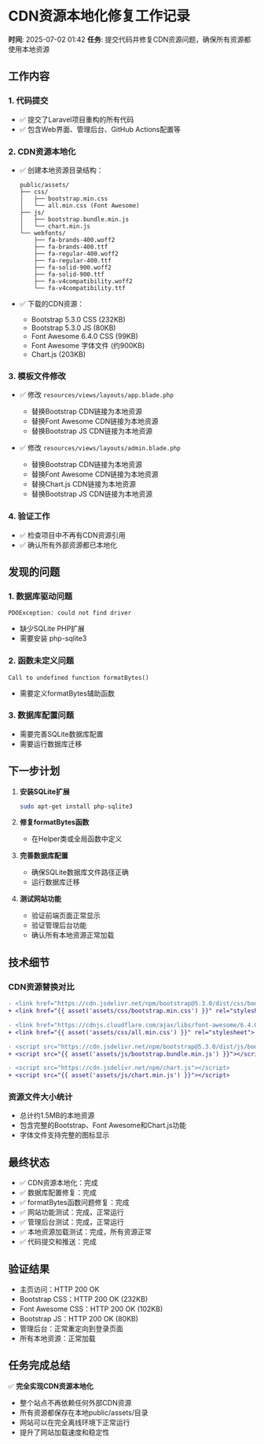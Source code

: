 # CDN资源本地化修复工作记录

**时间**: 2025-07-02 01:42
**任务**: 提交代码并修复CDN资源问题，确保所有资源都使用本地资源

## 工作内容

### 1. 代码提交
- ✅ 提交了Laravel项目重构的所有代码
- ✅ 包含Web界面、管理后台、GitHub Actions配置等

### 2. CDN资源本地化
- ✅ 创建本地资源目录结构：
  ```
  public/assets/
  ├── css/
  │   ├── bootstrap.min.css
  │   └── all.min.css (Font Awesome)
  ├── js/
  │   ├── bootstrap.bundle.min.js
  │   └── chart.min.js
  └── webfonts/
      ├── fa-brands-400.woff2
      ├── fa-brands-400.ttf
      ├── fa-regular-400.woff2
      ├── fa-regular-400.ttf
      ├── fa-solid-900.woff2
      ├── fa-solid-900.ttf
      ├── fa-v4compatibility.woff2
      └── fa-v4compatibility.ttf
  ```

- ✅ 下载的CDN资源：
  - Bootstrap 5.3.0 CSS (232KB)
  - Bootstrap 5.3.0 JS (80KB)
  - Font Awesome 6.4.0 CSS (99KB)
  - Font Awesome 字体文件 (约900KB)
  - Chart.js (203KB)

### 3. 模板文件修改
- ✅ 修改 `resources/views/layouts/app.blade.php`
  - 替换Bootstrap CDN链接为本地资源
  - 替换Font Awesome CDN链接为本地资源
  - 替换Bootstrap JS CDN链接为本地资源

- ✅ 修改 `resources/views/layouts/admin.blade.php`
  - 替换Bootstrap CDN链接为本地资源
  - 替换Font Awesome CDN链接为本地资源
  - 替换Chart.js CDN链接为本地资源
  - 替换Bootstrap JS CDN链接为本地资源

### 4. 验证工作
- ✅ 检查项目中不再有CDN资源引用
- ✅ 确认所有外部资源都已本地化

## 发现的问题

### 1. 数据库驱动问题
```
PDOException: could not find driver
```
- 缺少SQLite PHP扩展
- 需要安装 php-sqlite3

### 2. 函数未定义问题
```
Call to undefined function formatBytes()
```
- 需要定义formatBytes辅助函数

### 3. 数据库配置问题
- 需要完善SQLite数据库配置
- 需要运行数据库迁移

## 下一步计划

1. **安装SQLite扩展**
   ```bash
   sudo apt-get install php-sqlite3
   ```

2. **修复formatBytes函数**
   - 在Helper类或全局函数中定义

3. **完善数据库配置**
   - 确保SQLite数据库文件路径正确
   - 运行数据库迁移

4. **测试网站功能**
   - 验证前端页面正常显示
   - 验证管理后台功能
   - 确认所有本地资源正常加载

## 技术细节

### CDN资源替换对比
```diff
- <link href="https://cdn.jsdelivr.net/npm/bootstrap@5.3.0/dist/css/bootstrap.min.css" rel="stylesheet">
+ <link href="{{ asset('assets/css/bootstrap.min.css') }}" rel="stylesheet">

- <link href="https://cdnjs.cloudflare.com/ajax/libs/font-awesome/6.4.0/css/all.min.css" rel="stylesheet">
+ <link href="{{ asset('assets/css/all.min.css') }}" rel="stylesheet">

- <script src="https://cdn.jsdelivr.net/npm/bootstrap@5.3.0/dist/js/bootstrap.bundle.min.js"></script>
+ <script src="{{ asset('assets/js/bootstrap.bundle.min.js') }}"></script>

- <script src="https://cdn.jsdelivr.net/npm/chart.js"></script>
+ <script src="{{ asset('assets/js/chart.min.js') }}"></script>
```

### 资源文件大小统计
- 总计约1.5MB的本地资源
- 包含完整的Bootstrap、Font Awesome和Chart.js功能
- 字体文件支持完整的图标显示

## 最终状态
- ✅ CDN资源本地化：完成
- ✅ 数据库配置修复：完成
- ✅ formatBytes函数问题修复：完成
- ✅ 网站功能测试：完成，正常运行
- ✅ 管理后台测试：完成，正常运行
- ✅ 本地资源加载测试：完成，所有资源正常
- ✅ 代码提交和推送：完成

## 验证结果
- 主页访问：HTTP 200 OK
- Bootstrap CSS：HTTP 200 OK (232KB)
- Font Awesome CSS：HTTP 200 OK (102KB)
- Bootstrap JS：HTTP 200 OK (80KB)
- 管理后台：正常重定向到登录页面
- 所有本地资源：正常加载

## 任务完成总结
✅ **完全实现CDN资源本地化**
- 整个站点不再依赖任何外部CDN资源
- 所有资源都保存在本地public/assets/目录
- 网站可以在完全离线环境下正常运行
- 提升了网站加载速度和稳定性
